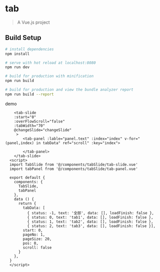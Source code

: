 # tab

> A Vue.js project

## Build Setup

``` bash
# install dependencies
npm install

# serve with hot reload at localhost:8080
npm run dev

# build for production with minification
npm run build

# build for production and view the bundle analyzer report
npm run build --report
```

demo

        <tab-slide
        :start="0"
        :overFlowScroll="false"
        :tabWidth="70"
        @changeSlide="changeSlide"
         >
            <tab-panel :lable="panel.text" :index="index" v-for="(panel,index) in tabData" ref="scroll" :key="index">

            </tab-panel>
        </tab-slide>
      <script>
      import TabSlide from '@/components/tabSlide/tab-slide.vue'
      import tabPanel from '@/components/tabSlide/tab-panel.vue'

      export default {
        components: {
          TabSlide,
          tabPanel
        },
        data () {
          return {
            tabData: [
              { status: -1, text: '全部', data: [], loadFinish: false },
              { status: 0, text: 'tab1', data: [], loadFinish: false },
              { status: 1, text: 'tab2', data: [], loadFinish: false },
              { status: 2, text: 'tab3', data: [], loadFinish: false }],
            start: 0,
            pageNo: 1,
            pageSize: 20,
            pos: 0,
            scroll: false
          }
        }, 
      }
      </script>
